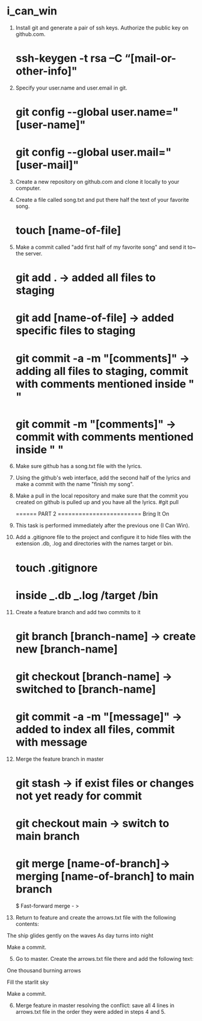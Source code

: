 # i_can_win

1. Install git and generate a pair of ssh keys.
   Authorize the public key on github.com.
   # ssh-keygen -t rsa –C “[mail-or-other-info]"
2. Specify your user.name and user.email in git.

   # git config --global user.name="[user-name]"

   # git config --global user.mail="[user-mail]"

3. Create a new repository on github.com and
   clone it locally to your computer.

4. Create a file called song.txt and
   put there half the text of your favorite song.

   # touch [name-of-file]

5. Make a commit called "add first half of my favorite song"
   and send it to~ the server.

   # git add . -> added all files to staging

   # git add [name-of-file] -> added specific files to staging

   # git commit -a -m "[comments]" -> adding all files to staging, commit with comments mentioned inside " "

   # git commit -m "[comments]" -> commit with comments mentioned inside " "

6. Make sure github has a song.txt file with the lyrics.

7. Using the github's web interface,
   add the second half of the lyrics and
   make a commit with the name "finish my song".

8. Make a pull in the local repository and
   make sure that the commit you created on github
   is pulled up and you have all the lyrics.
   #git pull

   ====== PART 2 ========================
   Bring It On

9. This task is performed immediately after the previous one (I Can Win).

10. Add a .gitignore file to the project and
    configure it to hide files with the extension
    .db, .log and directories with the names target or bin.

    # touch .gitignore

    # inside _.db _.log /target /bin

11. Create a feature branch and add two commits to it

    # git branch [branch-name] -> create new [branch-name]

    # git checkout [branch-name] -> switched to [branch-name]

    # git commit -a -m "[message]" -> added to index all files, commit with message

12. Merge the feature branch in master

    # git stash -> if exist files or changes not yet ready for commit

    # git checkout main -> switch to main branch

    # git merge [name-of-branch]-> merging [name-of-branch] to main branch

    $ Fast-forward merge - >

13. Return to feature and create the arrows.txt file with the following contents:

The ship glides gently on the waves
As day turns into night

Make a commit.

5. Go to master. Create the arrows.txt file there and add the following text:

One thousand burning arrows

Fill the starlit sky

Make a commit.

6. Merge feature in master resolving the conflict: save all 4 lines in arrows.txt file in the order they were added in steps 4 and 5.
